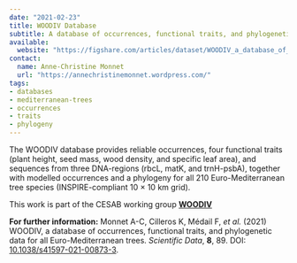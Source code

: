 ```yaml
---
date: "2021-02-23"
title: WOODIV Database
subtitle: A database of occurrences, functional traits, and phylogenetic data for all Euro-Mediterranean trees
available:
  website: "https://figshare.com/articles/dataset/WOODIV_a_database_of_occurrences_functional_traits_and_phylogenetic_data_for_all_Euro-Mediterranean_trees/13952897/2"
contact:
  name: Anne-Christine Monnet
  url: "https://annechristinemonnet.wordpress.com/"
tags:
- databases
- mediterranean-trees
- occurrences
- traits
- phylogeny
---
```


The WOODIV database provides reliable occurrences, four functional traits (plant height, seed mass, wood density, and specific leaf area), and sequences from three DNA-regions (rbcL, matK, and trnH-psbA), together with modelled occurrences and a phylogeny for all 210 Euro-Mediterranean tree species (INSPIRE-compliant 10 × 10 km grid).

This work is part of the CESAB working group [**WOODIV**](https://www.fondationbiodiversite.fr/en/the-frb-in-action/programs-and-projects/le-cesab/woodiv/)

<!--more-->

**For further information:** Monnet A-C, Cilleros K, Médail F, _et al._ (2021) WOODIV, a database of occurrences, functional traits, and phylogenetic data for all Euro-Mediterranean trees. _Scientific Data_, **8**, 89. DOI: [10.1038/s41597-021-00873-3](https://doi.org/10.1038/s41597-021-00873-3).
